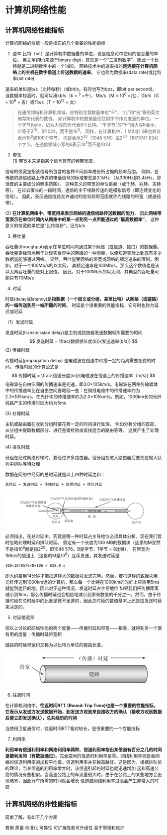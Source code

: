 # 计算机网络性能
## 计算机网络性能指标
计算机网络的性能一般是指它的几个重要的性能指标
1. 速率
比特（bit）是计算机中数据量的单位，也是信息论中使用的信息量的单位。
英文单词bit来源于binary digit，意思是一个“二进制数字”，因此一个比特就是二进制数字中的一个1或0。
网络技术中的速率指的**是连接在计算机网络上的主机在数字信道上传送数据的速率**，
它也称为数据率(data rate)或比特率(bit rate)

速率的单位是b/s（比特每秒）(或bit/s，有时也写为bps，即bit per second)。
当数据率较高时，就可以用kb/s（k = <sup>3</sup> =千）、Mb/s（M = 10<sup>6</sup> =兆）、Gb/s（G = 10<sup>9</sup> = 吉）或Tb/s（T = 10<sup>12</sup> = 太）
> 在通信领域和计算机领域，应特别注意数量单位“千”、“兆”和“吉”等的英文缩写所代表的数值。
如计算机中的数据量往往用字节作为度量的单位。
一个字节(byte，记为大写的B)代表8个比特。“千字节”的“千”用大写K表示，它等于2<sup>10</sup>，即1024，而不是10<sup>3</sup>。
同样，在计算机中，1 MB或1 GB也并非表示10<sup>6</sup>或109个字节，
而是表示2<sup>20</sup>（1048 576）或2<sup>30</sup>（1073741 824）个字节。在通信领域小写的k表示10<sup>3</sup>而不是1024

2. 带宽  
(1) 带宽本来是指某个信号具有的频带宽度。

信号的带宽是指该信号所包含的各种不同频率成份所占据的频率范围。
例如，在传统的通信线路上传送的电话信号的标准带宽是3.1kHz （从300Hz到3.4kHz，即话音的主要成分的频率范围）。
这种意义的带宽的单位是赫（或千赫、兆赫、吉赫等）。
在过去很长的一段时间，通信的主干线路传送的是模拟信号（即连续变化的信号）。
因此，表示通信线路允许通过的信号频带范围就称为线路的带宽（或通频带）。

(2) **在计算机网络中，带宽用来表示网络的通信线路传送数据的能力**，
因此**网络带宽表示在单位时间内从网络中的某一点到另一点所能通过的“最高数据率”**。
这种意义的带宽的单位是“比特每秒”，记为b/s

3. 吞吐量

吞吐量(throughput)表示在单位时间内通过某个网络（或信道、接口）的数据量。
吞吐量更经常地用于对现实世界中的网络的一种测量，以便知道实际上到底有多少数据量能够通过网络。
显然，吞吐量受网络的带宽或网络的额定速率的限制。例如，对于一个100Mb/s的以太网，
其额定速率是100Mb/s，那么这个数值也是该以太网吞吐量的绝对上限值。
因此，对于100Mb/s的以太网，其典型的吞吐量可能只有70Mb/s

4. 时延

时延(delay或latency)是**指数据（一个报文或分组，甚至比特）从网络（或链路）的一端传送到另一端所需的时间**。
时延是个很重要的性能指标，它有时也称为延迟或迟延

（1）发送时延 

发送时延(transmission delay)是主机或路由器发送数据帧所需要的时间
$$
发送时延 =  \frac{数据帧长度(b)}{发送速率(b/s)}
$$
(2) 传播时延 

传播时延(propagation delay)
是电磁波在信道中传播一定的距离需要花费的时间。
传播时延的计算公式是
$$
传播时延 = \frac{信道长度(m)}{电磁波在信道上的传播速率（m/s)}
$$
电磁波在自由空间的传播速率是光速，即3.0×105km/s。电磁波在网络传输媒体中的传播速率比在自由空间要略低一些：在铜线电缆中的传播速率约为2.3×105km/s，在光纤中的传播速率约为2.0×105km/s。例如，1000km长的光纤线路产生的传播时延大约为5ms

(3) 处理时延 

主机或路由器在收到分组时要花费一定的时间进行处理，
例如分析分组的首部、从分组中提取数据部分、进行差错检验或查找适当的路由等等，
这就产生了处理时延。

(4) 排队时延 

分组在经过网络传输时，要经过许多路由器。但分组在进入路由器后要先在输入队列中排队等待处理

数据在网络中经历的总时延就是以上四种时延之和：

```markdown
总时延 = 发送时延 + 传播时延 + 处理时延 + 排队时延
```

![image-20200321175107916](../images/image-20200321175107916.png)

必须指出，在总时延中，究竟是哪一种时延占主导地位必须具体分析。现在我们暂时忽略处理时延和排队时延。
假定有一个长度为100 MB的数据块（这里的M显然不是指10<sup>6</sup>而是指2<sup>20</sup>，即1048 576。B是字节，1字节 = 8比特），
在带宽为1Mb/s的信道上（这里的M是10<sup>6</sup>）连续发送，其发送时延是
```markdown
100×1048576×8÷106 = 838.9 s
```
即大约要用14分钟才能把这样大的数据块发送完毕。然而，若将这样的数据块用光纤传送到1000km远的计算机，那么每一个比特在1000km的光纤上只需用5ms就能到达目的地。因此对于这种情况，发送时延占主导地位
如果我们把传播距离减小到1km，那么传播时延也会相应地减小到原来数值的千分之一。然而，由于传播时延在总时延中的比重是微不足道的，因此总时延的数值基本上还是由发送时延来决定的。

5. 时延带宽积

把以上讨论的网络性能的两个度量——传播时延和带宽——相乘，就得到另一个很有用的度量：传播时延带宽积

链路的时延带宽积又称为以比特为单位的链路长度。

![image-20200321180614979](../images/image-20200321180614979.png)

6. 往返时间

在计算机网络中，**往返时间RTT (Round-Trip Time)也是一个重要的性能指标，它表示从发送方发送数据开始，到发送方收到来自接收方的确认（接收方收到数据后便立即发送确认），总共经历的时间**

当使用卫星通信时，往返时间RTT相对较长，是很重要的一个性能指标

7. 利用率

 **利用率有信道利用率和网络利用率两种**。**信道利用率指出某信道有百分之几的时间是被利用的（有数据通过）**。完全空闲的信道的利用率是零。网络利用率则是全网络的信道利用率的加权平均值。信道利用率并非越高越好。这是因为，根据排队论的理论，当某信道的利用率增大时，该信道引起的时延也就迅速增加
 这和高速公路的情况有些相似。当高速公路上的车流量很大时，由于在公路上的某些地方会出现堵塞，因此行车所需的时间就会增长
信道或网络利用率过高会产生非常大的时延

## 计算机网络的非性能指标
简单了解，有如下几个方面

费用 质量 标准化 可靠性 可扩展性和可升级性 易于管理和维护
